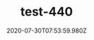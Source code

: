 ---
title: test-440
date: 2020-07-30T07:53:59.980Z
banner_subcontent: asdfsf
category: Fact sheets
focus: Assessment of organisational approach
role: CEO or leadership
organisation_size: Medium (50-249 employees)
industry: Media, communications and digital
content: Lorem ipsum dolor sit amet, consectetur adipiscing elit, sed do eiusmod tempor incididunt ut labore et dolore magna aliqua. Ut enim ad minim veniam, quis nostrud exercitation ullamco laboris nisi ut aliquip ex ea commodo consequat. Duis aute irure dolor in reprehenderit in voluptate velit esse cillum dolore eu fugiat nulla pariatur. Excepteur sint occaecat cupidatat non proident, sunt in culpa qui officia deserunt mollit anim id est laborum.
---